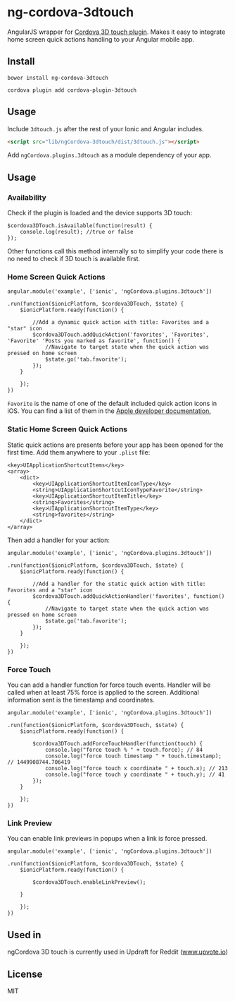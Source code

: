 ng-cordova-3dtouch
===================

AngularJS wrapper for [Cordova 3D touch plugin](https://github.com/EddyVerbruggen/cordova-plugin-3dtouch). Makes it easy to integrate home screen quick actions handling to your Angular mobile app.

## Install

```
bower install ng-cordova-3dtouch
```

```
cordova plugin add cordova-plugin-3dtouch
```

## Usage

Include `3dtouch.js` after the rest of your Ionic and Angular includes.

```html
<script src="lib/ngCordova-3dtouch/dist/3dtouch.js"></script>
```

Add `ngCordova.plugins.3dtouch` as a module dependency of your app.

## Usage

### Availability

Check if the plugin is loaded and the device supports 3D touch:

```
$cordova3DTouch.isAvailable(function(result) {
    console.log(result); //true or false
});
```

Other functions call this method internally so to simplify your code there is no need to check if 3D touch is available first.


### Home Screen Quick Actions

```
angular.module('example', ['ionic', 'ngCordova.plugins.3dtouch'])

.run(function($ionicPlatform, $cordova3DTouch, $state) {
    $ionicPlatform.ready(function() {

        //Add a dynamic quick action with title: Favorites and a "star" icon
        $cordova3DTouch.addQuickAction('favorites', 'Favorites', 'Favorite' 'Posts you marked as favorite', function() {
            //Navigate to target state when the quick action was pressed on home screen
            $state.go('tab.favorite');
        });
    }

    });
})
```

`Favorite` is the name of one of the default included quick action icons in iOS. You can find a list of them in the [Apple developer documentation.](https://developer.apple.com/library/ios/documentation/UIKit/Reference/UIApplicationShortcutIcon_Class/#//apple_ref/c/tdef/UIApplicationShortcutIconType)

### Static Home Screen Quick Actions

Static quick actions are presents before your app has been opened for the first time. Add them anywhere to your `.plist` file:

```
<key>UIApplicationShortcutItems</key>
<array>
    <dict>
        <key>UIApplicationShortcutItemIconType</key>
        <string>UIApplicationShortcutIconTypeFavorite</string>
        <key>UIApplicationShortcutItemTitle</key>
        <string>Favorites</string>
        <key>UIApplicationShortcutItemType</key>
        <string>favorites</string>
    </dict>
</array>
```
Then add a handler for your action:

```
angular.module('example', ['ionic', 'ngCordova.plugins.3dtouch'])

.run(function($ionicPlatform, $cordova3DTouch, $state) {
    $ionicPlatform.ready(function() {

        //Add a handler for the static quick action with title: Favorites and a "star" icon
        $cordova3DTouch.addQuickActionHandler('favorites', function() {
            //Navigate to target state when the quick action was pressed on home screen
            $state.go('tab.favorite');
        });
    }

    });
})
```

### Force Touch

You can add a handler function for force touch events. Handler will be called when at least 75% force is applied to the screen. Additional information sent is the timestamp and coordinates.

```
angular.module('example', ['ionic', 'ngCordova.plugins.3dtouch'])

.run(function($ionicPlatform, $cordova3DTouch, $state) {
    $ionicPlatform.ready(function() {

        $cordova3DTouch.addForceTouchHandler(function(touch) {
            console.log("force touch % " + touch.force); // 84
            console.log("force touch timestamp " + touch.timestamp); // 1449908744.706419
            console.log("force touch x coordinate " + touch.x); // 213
            console.log("force touch y coordinate " + touch.y); // 41
        });
    }

    });
})
```

### Link Preview

You can enable link previews in popups when a link is force pressed.

```
angular.module('example', ['ionic', 'ngCordova.plugins.3dtouch'])

.run(function($ionicPlatform, $cordova3DTouch, $state) {
    $ionicPlatform.ready(function() {

        $cordova3DTouch.enableLinkPreview();

    }

    });
})
```


## Used in

ngCordova 3D touch is currently used in Updraft for Reddit (www.upvote.io)

## License

MIT
